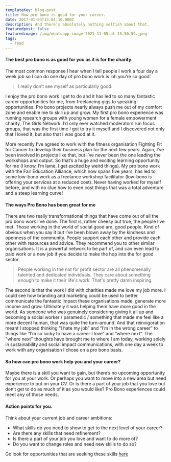 ```yaml
---
templateKey: blog-post
title: How pro bono is good for your career.
date: 2017-01-04T15:04:10.000Z
description: And there’s absolutely nothing selfish about that.
featuredpost: false
featuredimage: /img/whatsapp-image-2021-11-05-at-15.50.59.jpeg
tags:
  - read
---
```

#### The best pro bono is as good for you as it is for the charity.

The most common response I hear when I tell people I work a four day a week job so I can do one day of pro bono work is ‘oh you’re so good’. 

> I really don’t see myself as particularly good. 

I enjoy the pro bono work I get to do and it has led to so many fantastic career opportunities for me, from freelancing gigs to speaking opportunities. Pro bono projects nearly always push me out of my comfort zone and enable me to skill up and grow. My first pro bono experience was running research groups with young women for a female empowerment charity, The Girls Network. I’d only ever watched moderators run focus groups, that was the first time I got to try it myself and I discovered not only that I loved it, but also that I was good at it. 

More recently I’ve agreed to work with the fitness organisation Fighting Fit for Cancer to develop their business plan for the next few years. Again, I’ve been involved in projects like that, but I’ve never been the one leading the workshops and output. So that’s a huge and exciting learning opportunity for me (I know, I’m lame, I get excited by weird things).  My pro bono work with the Fair Education Alliance, which now spans five years, has led to some low-bono work as a freelance workshop facilitator (low-bono is offering your services at a reduced cost). Never having worked for myself before, and with no clue how to even cost things that was a total adventure and a steep learning curve!

#### The ways Pro Bono has been great for me

There are two really transformational things that have come out of all the pro bono work I’ve done. The first is, rather cheesy but true, the people I’ve met. Those working in the world of social good are, good people. Kind of obvious when you say it but I’ve been blown away by the kindness and openness of the community. People support each other and provide each other with resources and advice. They recommend you to other similar organisations. It is a powerful network to be part of, and can even lead to paid work or a new job if you decide to make the hop into the for good sector. 

> People working in the not for profit sector are all phenomenally talented and dedicated individuals. They care about something enough to make it their life's work. That's pretty damn inspiring.

The second is that the work I did with charities made me love my job more. I could see how branding and marketing could be used to better communicate the fantastic impact these organisations made, generate more income and grow. Ultimately it was helping them have more good in the world. As someone who was genuinely considering giving it all up and becoming a social worker / paramedic / something that made me feel like a more decent human, that was quite the turn-around. And that reinvigoration meant I stopped thinking “I hate my job” and “I’m in the wrong career” to things like “I’m so lucky to have a career I love” and “where next”. The "where next" thoughts have brought me to where I am today, working solely in sustainability and social impact communications, with one day a week to work with any organisation I chose on a pro bono basis. 

#### So how can pro bono work help you and your career?

Maybe there is a skill you want to gain, but there’s no upcoming opportunity for you at your work. Or perhaps you want to move into a new area but need experience to put on your CV. Or is there a part of your job that you love but don’t get to do as much of it as you would like? Pro Bono experiences could meet any of those needs. 

#### Action points for you.

Think about your current job and career ambitions:

* What skills do you need to show to get to the next level of your career?
* Are there any skills that need refinement?
* Is there a part of your job you love and want to do more of?
* Do you want to change roles and need new skills to do so?

Go look for opportunities that are seeking these skills [here](https://reachvolunteering.org.uk/)